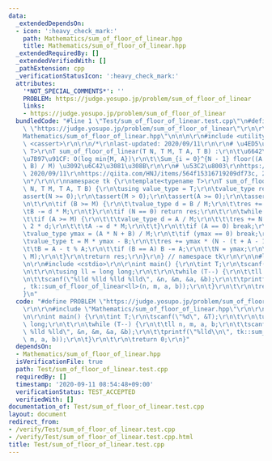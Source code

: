 ```yaml
---
data:
  _extendedDependsOn:
  - icon: ':heavy_check_mark:'
    path: Mathematics/sum_of_floor_of_linear.hpp
    title: Mathematics/sum_of_floor_of_linear.hpp
  _extendedRequiredBy: []
  _extendedVerifiedWith: []
  _pathExtension: cpp
  _verificationStatusIcon: ':heavy_check_mark:'
  attributes:
    '*NOT_SPECIAL_COMMENTS*': ''
    PROBLEM: https://judge.yosupo.jp/problem/sum_of_floor_of_linear
    links:
    - https://judge.yosupo.jp/problem/sum_of_floor_of_linear
  bundledCode: "#line 1 \"Test/sum_of_floor_of_linear.test.cpp\"\n#define PROBLEM\
    \ \"https://judge.yosupo.jp/problem/sum_of_floor_of_linear\"\r\n\r\n#line 1 \"\
    Mathematics/sum_of_floor_of_linear.hpp\"\n\n\n\r\n#include <utility>\r\n#include\
    \ <cassert>\r\n\r\n/*\r\nlast-updated: 2020/09/11\r\n\r\n# \u4ED5\u69D8\r\ntemplate<typename\
    \ T>\r\nT sum_of_floor_of_linear(T N, T M, T A, T B) :\r\n\t\u6642\u9593\u8A08\
    \u7B97\u91CF: O(log min{M, A})\r\n\t\\Sum_{i = 0}^{N - 1} floor((A \\times i +\
    \ B) / M) \u3092\u6C42\u3081\u308B\r\n\r\n# \u53C2\u8003\r\nhttps://twitter.com/kyopro_friends/status/1304063876019793921?s=20,\
    \ 2020/09/11\r\nhttps://qiita.com/HNJ/items/564f15316719209df73c, 2020/09/10\r\
    \n*/\r\n\r\nnamespace tk {\r\ntemplate<typename T>\r\nT sum_of_floor_of_linear(T\
    \ N, T M, T A, T B) {\r\n\tusing value_type = T;\r\n\tvalue_type res = 0;\r\n\t\
    assert(N >= 0);\r\n\tassert(M > 0);\r\n\tassert(A >= 0);\r\n\tassert(B >= 0);\r\
    \n\t\r\n\tif (B >= M) {\r\n\t\tvalue_type d = B / M;\r\n\t\tres += d * N;\r\n\t\
    \tB -= d * M;\r\n\t}\r\n\tif (N == 0) return res;\r\n\t\r\n\twhile (true) {\r\n\
    \t\tif (A >= M) {\r\n\t\t\tvalue_type d = A / M;\r\n\t\t\tres += N * (N - 1) /\
    \ 2 * d;\r\n\t\t\tA -= d * M;\r\n\t\t}\r\n\t\tif (A == 0) break;\r\n\t\t\r\n\t\
    \tvalue_type ymax = (A * N + B) / M;\r\n\t\tif (ymax == 0) break;\r\n\t\t\r\n\t\
    \tvalue_type t = M * ymax - B;\r\n\t\tres += ymax * (N - (t + A - 1) / A);\r\n\
    \t\tB = A - t % A;\r\n\t\tif (B == A) B -= A;\r\n\t\tN = ymax;\r\n\t\tstd::swap(A,\
    \ M);\r\n\t}\r\n\treturn res;\r\n}\r\n} // namespace tk\r\n\r\n\n#line 4 \"Test/sum_of_floor_of_linear.test.cpp\"\
    \n\r\n#include <cstdio>\r\n\r\nint main() {\r\n\tint T;\r\n\tscanf(\"%d\", &T);\r\
    \n\t\r\n\tusing ll = long long;\r\n\t\r\n\twhile (T--) {\r\n\t\tll n, m, a, b;\r\
    \n\t\tscanf(\"%lld %lld %lld %lld\", &n, &m, &a, &b);\r\n\t\tprintf(\"%lld\\n\"\
    , tk::sum_of_floor_of_linear<ll>(n, m, a, b));\r\n\t}\r\n\t\r\n\treturn 0;\r\n\
    }\n"
  code: "#define PROBLEM \"https://judge.yosupo.jp/problem/sum_of_floor_of_linear\"\
    \r\n\r\n#include \"Mathematics/sum_of_floor_of_linear.hpp\"\r\n\r\n#include <cstdio>\r\
    \n\r\nint main() {\r\n\tint T;\r\n\tscanf(\"%d\", &T);\r\n\t\r\n\tusing ll = long\
    \ long;\r\n\t\r\n\twhile (T--) {\r\n\t\tll n, m, a, b;\r\n\t\tscanf(\"%lld %lld\
    \ %lld %lld\", &n, &m, &a, &b);\r\n\t\tprintf(\"%lld\\n\", tk::sum_of_floor_of_linear<ll>(n,\
    \ m, a, b));\r\n\t}\r\n\t\r\n\treturn 0;\r\n}"
  dependsOn:
  - Mathematics/sum_of_floor_of_linear.hpp
  isVerificationFile: true
  path: Test/sum_of_floor_of_linear.test.cpp
  requiredBy: []
  timestamp: '2020-09-11 08:54:48+09:00'
  verificationStatus: TEST_ACCEPTED
  verifiedWith: []
documentation_of: Test/sum_of_floor_of_linear.test.cpp
layout: document
redirect_from:
- /verify/Test/sum_of_floor_of_linear.test.cpp
- /verify/Test/sum_of_floor_of_linear.test.cpp.html
title: Test/sum_of_floor_of_linear.test.cpp
---
```

